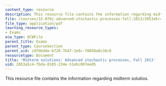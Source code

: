 ```yaml
---
content_type: resource
description: This resource file contains the information regarding midterm solutios.
file: /courses/15-070j-advanced-stochastic-processes-fall-2013/2053a5c4fbda0185234e51ebc007ee05_MIT15_070JF13_Mid_Term_Sol.pdf
file_type: application/pdf
learning_resource_types:
- Exams
ocw_type: OCWFile
parent_title: Exams
parent_type: CourseSection
parent_uid: cdfbbd4e-b720-7b47-1e9c-f0850a0c36c8
resourcetype: Document
title: 'Midterm solutions: Advanced stochastic processes, Fall 2013'
uid: 2053a5c4-fbda-0185-234e-51ebc007ee05
---
```

This resource file contains the information regarding midterm solutios.

